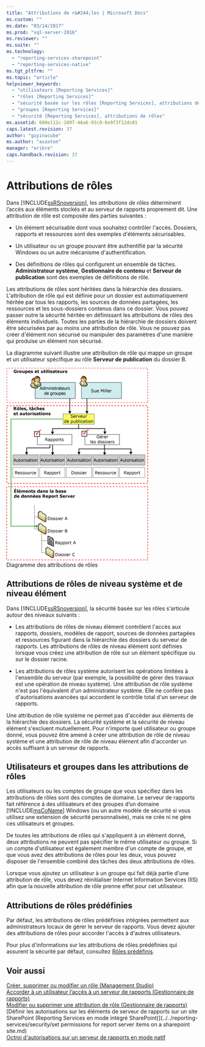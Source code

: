 ```yaml
---
title: "Attributions de r&#244;les | Microsoft Docs"
ms.custom: ""
ms.date: "03/14/2017"
ms.prod: "sql-server-2016"
ms.reviewer: ""
ms.suite: ""
ms.technology: 
  - "reporting-services-sharepoint"
  - "reporting-services-native"
ms.tgt_pltfrm: ""
ms.topic: "article"
helpviewer_keywords: 
  - "utilisateurs [Reporting Services]"
  - "rôles [Reporting Services]"
  - "sécurité basée sur les rôles [Reporting Services], attributions de rôles"
  - "groupes [Reporting Services]"
  - "sécurité [Reporting Services], attributions de rôles"
ms.assetid: 600e112c-1897-48a6-93c0-6e9f3f12dc01
caps.latest.revision: 37
author: "guyinacube"
ms.author: "asaxton"
manager: "erikre"
caps.handback.revision: 37
---
```

# Attributions de r&#244;les
  Dans [!INCLUDE[ssRSnoversion](../../includes/ssrsnoversion-md.md)], les *attributions de rôles* déterminent l’accès aux éléments stockés et au serveur de rapports proprement dit. Une attribution de rôle est composée des parties suivantes :  
  
-   Un élément sécurisable dont vous souhaitez contrôler l'accès. Dossiers, rapports et ressources sont des exemples d'éléments sécurisables.  
  
-   Un utilisateur ou un groupe pouvant être authentifié par la sécurité Windows ou un autre mécanisme d'authentification.  
  
-   Des définitions de rôles qui configurent un ensemble de tâches. **Administrateur système**, **Gestionnaire de contenu** et **Serveur de publication** sont des exemples de définitions de rôle.  
  
 Les attributions de rôles sont héritées dans la hiérarchie des dossiers. L'attribution de rôle qui est définie pour un dossier est automatiquement héritée par tous les rapports, les sources de données partagées, les ressources et les sous-dossiers contenus dans ce dossier. Vous pouvez passer outre la sécurité héritée en définissant les attributions de rôles des éléments individuels. Toutes les parties de la hiérarchie de dossiers doivent être sécurisées par au moins une attribution de rôle. Vous ne pouvez pas créer d'élément non sécurisé ou manipuler des paramètres d'une manière qui produise un élément non sécurisé.  
  
 La diagramme suivant illustre une attribution de rôle qui mappe un groupe et un utilisateur spécifique au rôle **Serveur de publication** du dossier B.  
  
 ![Diagramme des attributions de rôles](../../reporting-services/security/media/report-securityarch.gif "Diagramme des attributions de rôles")  
Diagramme des attributions de rôles  
  
## Attributions de rôles de niveau système et de niveau élément  
 Dans [!INCLUDE[ssRSnoversion](../../includes/ssrsnoversion-md.md)], la sécurité basée sur les rôles s'articule autour des niveaux suivants :  
  
-   Les attributions de rôles de niveau élément contrôlent l'accès aux rapports, dossiers, modèles de rapport, sources de données partagées et ressources figurant dans la hiérarchie des dossiers du serveur de rapports. Les attributions de rôles de niveau élément sont définies lorsque vous créez une attribution de rôle sur un élément spécifique ou sur le dossier racine.  
  
-   Les attributions de rôles système autorisent les opérations limitées à l'ensemble du serveur (par exemple, la possibilité de gérer des travaux est une opération de niveau système). Une attribution de rôle système n'est pas l'équivalent d'un administrateur système. Elle ne confère pas d'autorisations avancées qui accordent le contrôle total d'un serveur de rapports.  
  
 Une attribution de rôle système ne permet pas d'accéder aux éléments de la hiérarchie des dossiers. La sécurité système et la sécurité de niveau élément s'excluent mutuellement. Pour n'importe quel utilisateur ou groupe donné, vous pouvez être amené à créer une attribution de rôle de niveau système et une attribution de rôle de niveau élément afin d'accorder un accès suffisant à un serveur de rapports.  
  
## Utilisateurs et groupes dans les attributions de rôles  
 Les utilisateurs ou les comptes de groupe que vous spécifiez dans les attributions de rôles sont des comptes de domaine. Le serveur de rapports fait référence à des utilisateurs et des groupes d’un domaine [!INCLUDE[msCoName](../../includes/msconame-md.md)] Windows (ou un autre modèle de sécurité si vous utilisez une extension de sécurité personnalisée), mais ne crée ni ne gère ces utilisateurs et groupes.  
  
 De toutes les attributions de rôles qui s'appliquent à un élément donné, deux attributions ne peuvent pas spécifier le même utilisateur ou groupe. Si un compte d'utilisateur est également membre d'un compte de groupe, et que vous avez des attributions de rôles pour les deux, vous pouvez disposer de l'ensemble combiné des tâches des deux attributions de rôles.  
  
 Lorsque vous ajoutez un utilisateur à un groupe qui fait déjà partie d'une attribution de rôle, vous devez réinitialiser Internet Information Services (IIS) afin que la nouvelle attribution de rôle prenne effet pour cet utilisateur.  
  
## Attributions de rôles prédéfinies  
 Par défaut, les attributions de rôles prédéfinies intégrées permettent aux administrateurs locaux de gérer le serveur de rapports. Vous devez ajouter des attributions de rôles pour accorder l'accès à d'autres utilisateurs.  
  
 Pour plus d'informations sur les attributions de rôles prédéfinies qui assurent la sécurité par défaut, consultez [Rôles prédéfinis](../../reporting-services/security/predefined-roles.md).  
  
## Voir aussi  
 [Créer, supprimer ou modifier un rôle &#40;Management Studio&#41;](../../reporting-services/security/create-delete-or-modify-a-role-management-studio.md)   
 [Accorder à un utilisateur l’accès à un serveur de rapports &#40;Gestionnaire de rapports&#41;](../../reporting-services/security/grant-user-access-to-a-report-server-report-manager.md)   
 [Modifier ou supprimer une attribution de rôle &#40;Gestionnaire de rapports&#41;](../../reporting-services/security/modify-or-delete-a-role-assignment-report-manager.md)   
 [Définir les autorisations sur les éléments de serveur de rapports sur un site SharePoint &#40;Reporting Services en mode intégré SharePoint&#41;](../../reporting-services/security/set permissions for report server items on a sharepoint site.md)   
 [Octroi d'autorisations sur un serveur de rapports en mode natif](../../reporting-services/security/granting-permissions-on-a-native-mode-report-server.md)  
  
  